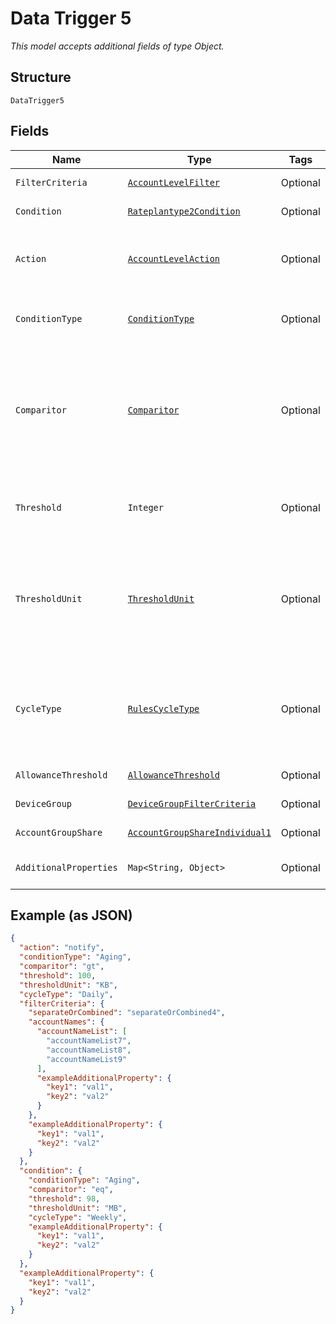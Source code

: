 
# Data Trigger 5

*This model accepts additional fields of type Object.*

## Structure

`DataTrigger5`

## Fields

| Name | Type | Tags | Description | Getter | Setter |
|  --- | --- | --- | --- | --- | --- |
| `FilterCriteria` | [`AccountLevelFilter`](../../doc/models/account-level-filter.md) | Optional | - | AccountLevelFilter getFilterCriteria() | setFilterCriteria(AccountLevelFilter filterCriteria) |
| `Condition` | [`Rateplantype2Condition`](../../doc/models/rateplantype-2-condition.md) | Optional | - | Rateplantype2Condition getCondition() | setCondition(Rateplantype2Condition condition) |
| `Action` | [`AccountLevelAction`](../../doc/models/account-level-action.md) | Optional | The action taken when trigger conditions are met | AccountLevelAction getAction() | setAction(AccountLevelAction action) |
| `ConditionType` | [`ConditionType`](../../doc/models/condition-type.md) | Optional | The condition type being monitored | ConditionType getConditionType() | setConditionType(ConditionType conditionType) |
| `Comparitor` | [`Comparitor`](../../doc/models/comparitor.md) | Optional | The boolean of the comparison. `gt` is Greater Than, `lt` is Less Than and `eq` is Equal To | Comparitor getComparitor() | setComparitor(Comparitor comparitor) |
| `Threshold` | `Integer` | Optional | The threshold value the trigger monitors for | Integer getThreshold() | setThreshold(Integer threshold) |
| `ThresholdUnit` | [`ThresholdUnit`](../../doc/models/threshold-unit.md) | Optional | The units of the threshold. This can be KB, Kilobits, MB, Megabits, or GB, Gigabits | ThresholdUnit getThresholdUnit() | setThresholdUnit(ThresholdUnit thresholdUnit) |
| `CycleType` | [`RulesCycleType`](../../doc/models/rules-cycle-type.md) | Optional | The interval to monitor for the threshold. This can be Daily, Weekly or Monthly | RulesCycleType getCycleType() | setCycleType(RulesCycleType cycleType) |
| `AllowanceThreshold` | [`AllowanceThreshold`](../../doc/models/allowance-threshold.md) | Optional | - | AllowanceThreshold getAllowanceThreshold() | setAllowanceThreshold(AllowanceThreshold allowanceThreshold) |
| `DeviceGroup` | [`DeviceGroupFilterCriteria`](../../doc/models/device-group-filter-criteria.md) | Optional | - | DeviceGroupFilterCriteria getDeviceGroup() | setDeviceGroup(DeviceGroupFilterCriteria deviceGroup) |
| `AccountGroupShare` | [`AccountGroupShareIndividual1`](../../doc/models/account-group-share-individual-1.md) | Optional | - | AccountGroupShareIndividual1 getAccountGroupShare() | setAccountGroupShare(AccountGroupShareIndividual1 accountGroupShare) |
| `AdditionalProperties` | `Map<String, Object>` | Optional | - | Object getAdditionalProperty(String key) | additionalProperty(String key, Object value) |

## Example (as JSON)

```json
{
  "action": "notify",
  "conditionType": "Aging",
  "comparitor": "gt",
  "threshold": 100,
  "thresholdUnit": "KB",
  "cycleType": "Daily",
  "filterCriteria": {
    "separateOrCombined": "separateOrCombined4",
    "accountNames": {
      "accountNameList": [
        "accountNameList7",
        "accountNameList8",
        "accountNameList9"
      ],
      "exampleAdditionalProperty": {
        "key1": "val1",
        "key2": "val2"
      }
    },
    "exampleAdditionalProperty": {
      "key1": "val1",
      "key2": "val2"
    }
  },
  "condition": {
    "conditionType": "Aging",
    "comparitor": "eq",
    "threshold": 98,
    "thresholdUnit": "MB",
    "cycleType": "Weekly",
    "exampleAdditionalProperty": {
      "key1": "val1",
      "key2": "val2"
    }
  },
  "exampleAdditionalProperty": {
    "key1": "val1",
    "key2": "val2"
  }
}
```

